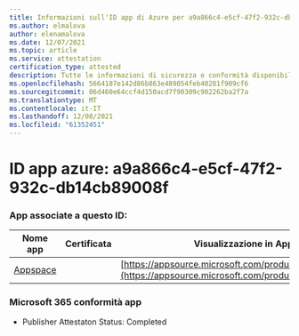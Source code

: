 ```yaml
---
title: Informazioni sull'ID app di Azure per a9a866c4-e5cf-47f2-932c-db14cb89008f
ms.author: elmalova
author: elenamalova
ms.date: 12/07/2021
ms.topic: article
ms.service: attestation
certification_type: attested
description: Tutte le informazioni di sicurezza e conformità disponibili per a9a866c4-e5cf-47f2-932c-db14cb89008f.
ms.openlocfilehash: 5664187e142d86b863e489054feb40281f909cf6
ms.sourcegitcommit: 06d460e64ccf4d150acd7f90309c902262ba2f7a
ms.translationtype: MT
ms.contentlocale: it-IT
ms.lasthandoff: 12/08/2021
ms.locfileid: "61352451"
---
```

# <a name="azure-app-id-a9a866c4-e5cf-47f2-932c-db14cb89008f"></a>ID app azure: a9a866c4-e5cf-47f2-932c-db14cb89008f


### <a name="apps-associated-with-this-id"></a>App associate a questo ID:
| **Nome app** | **Certificata** | **Visualizzazione in AppSource** |
|--------------|---------------|-----------------------|
| [Appspace](https://docs.microsoft.com/microsoft-365-app-certification/forward/WA200001738) |  | [https://appsource.microsoft.com/product/office/WA200001738](https://appsource.microsoft.com/product/office/WA200001738) |

### <a name="microsoft-365-app-compliance-status"></a>Microsoft 365 conformità app
- Publisher Attestaton Status: Completed
